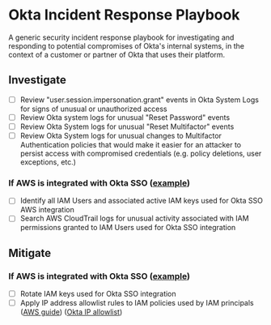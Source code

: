 # Okta Incident Response Playbook
A generic security incident response playbook for investigating and responding to potential compromises of Okta's internal systems, in the context of a customer or partner of Okta that uses their platform.

## Investigate
- [ ] Review "user.session.impersonation.grant" events in Okta System Logs for signs of unusual or unauthorized access
- [ ] Review Okta system logs for unusual "Reset Password" events
- [ ] Review Okta System logs for unusual "Reset Multifactor" events
- [ ] Review Okta System logs for unusual changes to Multifactor Authentication policies that would make it easier for an attacker to persist access with compromised credentials (e.g. policy deletions, user exceptions, etc.)

### If AWS is integrated with Okta SSO ([example](https://saml-doc.okta.com/SAML_Docs/How-to-Configure-SAML-2.0-for-Amazon-Web-Service.html?baseAdminUrl=https://rapid7-admin.okta.com&app=amazon_aws&instanceId=0oa197c2qafCHfvnH0h8))
- [ ] Identify all IAM Users and associated active IAM keys used for Okta SSO AWS integration
- [ ] Search AWS CloudTrail logs for unusual activity associated with IAM permissions granted to IAM Users used for Okta SSO integration

## Mitigate
### If AWS is integrated with Okta SSO ([example](https://saml-doc.okta.com/SAML_Docs/How-to-Configure-SAML-2.0-for-Amazon-Web-Service.html?baseAdminUrl=https://rapid7-admin.okta.com&app=amazon_aws&instanceId=0oa197c2qafCHfvnH0h8))
- [ ] Rotate IAM keys used for Okta SSO integration
- [ ] Apply IP address allowlist rules to IAM policies used by IAM principals ([AWS guide](https://docs.aws.amazon.com/IAM/latest/UserGuide/reference_policies_examples_aws_deny-ip.html)) ([Okta IP allowlist](https://help.okta.com/en/prod/Content/Topics/Security/ip-address-allow-listing.htm))
